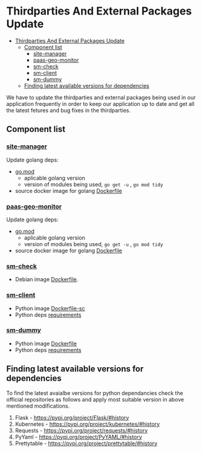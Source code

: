# Thirdparties And External Packages Update

- [Thirdparties And External Packages Update](#thirdparties-and-external-packages-update)
  - [Component list](#component-list)
    - [site-manager](#site-manager)
    - [paas-geo-monitor](#paas-geo-monitor)
    - [sm-check](#sm-check)
    - [sm-client](#sm-client)
    - [sm-dummy](#sm-dummy)
  - [Finding latest available versions for dependencies](#finding-latest-available-versions-for-dependencies)

We have to update the thirdparties and external packages being used in our application frequently in order to keep our application up to date and get all the latest fetures and bug fixes in the thirdparties.

## Component list

### [site-manager](../../site-manager/)

Update golang deps:

- [go.mod](../../site-manager/go.mod)
  - aplicable golang version
  - version of modules being used,  `go get -u` , `go mod tidy`
- source docker image for golang [Dockerfile](../../site-manager/Dockerfile)

### [paas-geo-monitor](../../paas-geo-monitor)

Update golang deps:

- [go.mod](../../paas-geo-monitor/go.mod)
  - aplicable golang version
  - version of modules being used,  `go get -u` , `go mod tidy`
- source docker image for golang [Dockerfile](../..//paas-geo-monitor/Dockerfile)

### [sm-check](../../sm-check/)

- Debian image [Dockerfile](../../paas-geo-monitor/Dockerfile#L1).

### [sm-client](../../sm-client)

- Python image [Dockerfile-sc](../..//Dockerfile-sc#L1)
- Python deps [requirements](../../requirements-sc.txt)

### [sm-dummy](../../tests/sm-dummy/)

- Python image [Dockerfile](../../tests/sm-dummy/Dockerfile)
- Python deps [requirements](../../tests/sm-dummy/requirements.txt)

## Finding latest available versions for dependencies

To find the latest avaialbe versions for python dependancies check the official repositories as follows and apply most suitable version in above mentioned modifications.

1. Flask - <https://pypi.org/project/Flask/#history>
2. Kubernetes - <https://pypi.org/project/kubernetes/#history>
3. Requests - <https://pypi.org/project/requests/#history>
4. PyYaml -  <https://pypi.org/project/PyYAML/#history>
5. Prettytable -  <https://pypi.org/project/prettytable/#history>
